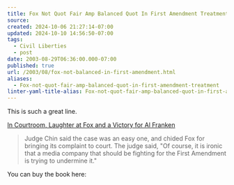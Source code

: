 ```yaml
---
title: Fox Not Quot Fair Amp Balanced Quot In First Amendment Treatment
source: 
created: 2024-10-06 21:27:14-07:00
updated: 2024-10-10 14:56:50-07:00
tags:
  - Civil Liberties
  - post
date: 2003-08-29T06:36:00.000-07:00
published: true
url: /2003/08/fox-not-balanced-in-first-amendment.html
aliases:
  - Fox-not-quot-fair-amp-balanced-quot-in-first-amendment-treatment
linter-yaml-title-alias: Fox-not-quot-fair-amp-balanced-quot-in-first-amendment-treatment
---
```



This is such a great line.  
  
[In Courtroom, Laughter at Fox and a Victory for Al Franken](http://www.nytimes.com/2003/08/23/nyregion/23FRAN.html "In Courtroom, Laughter at Fox and a Victory for Al Franken")  
  

>   
> Judge Chin said the case was an easy one, and chided Fox for bringing its complaint to court. The judge said, "Of course, it is ironic that a media company that should be fighting for the First Amendment is trying to undermine it."  

  
  
You can buy the book here: